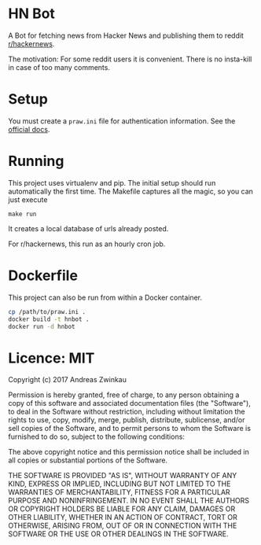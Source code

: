# HN Bot

A Bot for fetching news from Hacker News
and publishing them to reddit [r/hackernews](https://www.reddit.com/r/hackernews/).

The motivation:
For some reddit users it is convenient.
There is no insta-kill in case of too many comments.

# Setup

You must create a ``praw.ini`` file for authentication information.
See the [official docs](https://praw.readthedocs.io/en/latest/getting_started/configuration/prawini.html).

# Running

This project uses virtualenv and pip.
The initial setup should run automatically the first time.
The Makefile captures all the magic, so you can just execute

    make run

It creates a local database of urls already posted.

For r/hackernews,
this run as an hourly cron job.

# Dockerfile

This project can also be run from within a Docker container.

```bash
cp /path/to/praw.ini .
docker build -t hnbot .
docker run -d hnbot
```

# Licence: MIT

Copyright (c) 2017 Andreas Zwinkau

Permission is hereby granted, free of charge, to any person obtaining a copy of this software and associated documentation files (the "Software"), to deal in the Software without restriction, including without limitation the rights to use, copy, modify, merge, publish, distribute, sublicense, and/or sell copies of the Software, and to permit persons to whom the Software is furnished to do so, subject to the following conditions:

The above copyright notice and this permission notice shall be included in all copies or substantial portions of the Software.

THE SOFTWARE IS PROVIDED "AS IS", WITHOUT WARRANTY OF ANY KIND, EXPRESS OR IMPLIED, INCLUDING BUT NOT LIMITED TO THE WARRANTIES OF MERCHANTABILITY, FITNESS FOR A PARTICULAR PURPOSE AND NONINFRINGEMENT. IN NO EVENT SHALL THE AUTHORS OR COPYRIGHT HOLDERS BE LIABLE FOR ANY CLAIM, DAMAGES OR OTHER LIABILITY, WHETHER IN AN ACTION OF CONTRACT, TORT OR OTHERWISE, ARISING FROM, OUT OF OR IN CONNECTION WITH THE SOFTWARE OR THE USE OR OTHER DEALINGS IN THE SOFTWARE.

